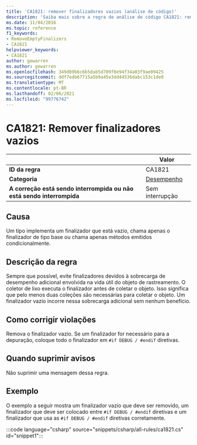 ```yaml
---
title: 'CA1821: remover finalizadores vazios (análise de código)'
description: 'Saiba mais sobre a regra de análise de código CA1821: remover finalizadores vazios'
ms.date: 11/04/2016
ms.topic: reference
f1_keywords:
- RemoveEmptyFinalizers
- CA1821
helpviewer_keywords:
- CA1821
author: gewarren
ms.author: gewarren
ms.openlocfilehash: 349d89b6c6b5dab5d709f0e94f34a03f9ae09425
ms.sourcegitcommit: ddf7edb67715a5b9a45e3dd44536dabc153c1de0
ms.translationtype: MT
ms.contentlocale: pt-BR
ms.lasthandoff: 02/06/2021
ms.locfileid: "99776742"
---
```

# <a name="ca1821-remove-empty-finalizers"></a>CA1821: Remover finalizadores vazios

| | Valor |
|-|-|
| **ID da regra** |CA1821|
| **Categoria** |[Desempenho](performance-warnings.md)|
| **A correção está sendo interrompida ou não está sendo interrompida** |Sem interrupção|

## <a name="cause"></a>Causa

Um tipo implementa um finalizador que está vazio, chama apenas o finalizador de tipo base ou chama apenas métodos emitidos condicionalmente.

## <a name="rule-description"></a>Descrição da regra

Sempre que possível, evite finalizadores devidos à sobrecarga de desempenho adicional envolvida na vida útil do objeto de rastreamento. O coletor de lixo executa o finalizador antes de coletar o objeto. Isso significa que pelo menos duas coleções são necessárias para coletar o objeto. Um finalizador vazio incorre nessa sobrecarga adicional sem nenhum benefício.

## <a name="how-to-fix-violations"></a>Como corrigir violações

Remova o finalizador vazio. Se um finalizador for necessário para a depuração, coloque todo o finalizador em `#if DEBUG / #endif` diretivas.

## <a name="when-to-suppress-warnings"></a>Quando suprimir avisos

Não suprimir uma mensagem dessa regra.

## <a name="example"></a>Exemplo

O exemplo a seguir mostra um finalizador vazio que deve ser removido, um finalizador que deve ser colocado entre `#if DEBUG / #endif` diretivas e um finalizador que usa as `#if DEBUG / #endif` diretivas corretamente.

:::code language="csharp" source="snippets/csharp/all-rules/ca1821.cs" id="snippet1":::
